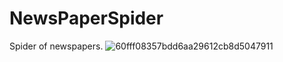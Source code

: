 # NewsPaperSpider
Spider of newspapers.
![60fff08357bdd6aa29612cb8d5047911](https://user-images.githubusercontent.com/33325023/155712537-b87c35d9-aaea-4297-b24f-38ab9abf06b5.jpeg)

